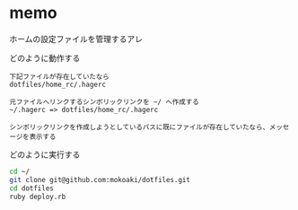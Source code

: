 # memo

ホームの設定ファイルを管理するアレ

どのように動作する

```text
下記ファイルが存在していたなら
dotfiles/home_rc/.hagerc

元ファイルへリンクするシンボリックリンクを ~/ へ作成する
~/.hagerc => dotfiles/home_rc/.hagerc

シンボリックリンクを作成しようとしているパスに既にファイルが存在していたなら、メッセージを表示する
```

どのように実行する

```sh
cd ~/
git clone git@github.com:mokoaki/dotfiles.git
cd dotfiles
ruby deploy.rb
```
